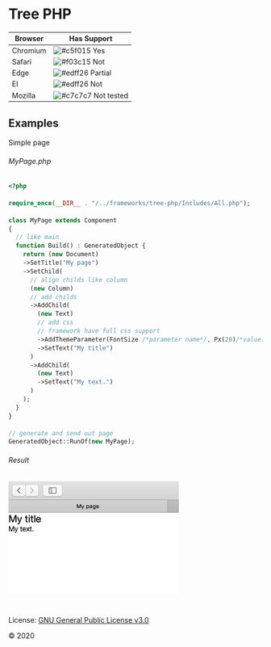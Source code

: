 # Tree PHP

| Browser       | Has Support                                                                |
| ------------- | -------------------------------------------------------------------------- |
| Chromium      | ![#c5f015](https://via.placeholder.com/15/f03c15/000000?text=+) Yes        |
| Safari        | ![#f03c15](https://via.placeholder.com/15/f03c15/000000?text=+) Not        |
| Edge          | ![#edff26](https://via.placeholder.com/15/f03c15/000000?text=+) Partial    |
| EI            | ![#edff26](https://via.placeholder.com/15/f03c15/000000?text=+) Not        |
| Mozilla       | ![#c7c7c7](https://via.placeholder.com/15/f03c15/000000?text=+) Not tested |

## Examples

Simple page

###### _MyPage.php_

```php
<?php

require_once(__DIR__ . "/../frameworks/tree-php/Includes/All.php");

class MyPage extends Component
{
  // like main
  function Build() : GeneratedObject {
    return (new Document)
    ->SetTitle("My page")
    ->SetChild(
      // align childs like column
      (new Column)
      // add childs
      ->AddChild(
        (new Text)
        // add css
        // framework have full css support
        ->AddThemeParameter(FontSize /*parameter name*/, Px(20)/*value. Px(20) equals to 20px*/)
        ->SetText("My title")
      )
      ->AddChild(
        (new Text)
        ->SetText("My text.")
      )
    );
  }
}

// generate and send out page
GeneratedObject::RunOf(new MyPage);

```
###### _Result_

![](/.assets/my_page_example.png)

#

License: [GNU General Public License v3.0](LICENSE)

© 2020
